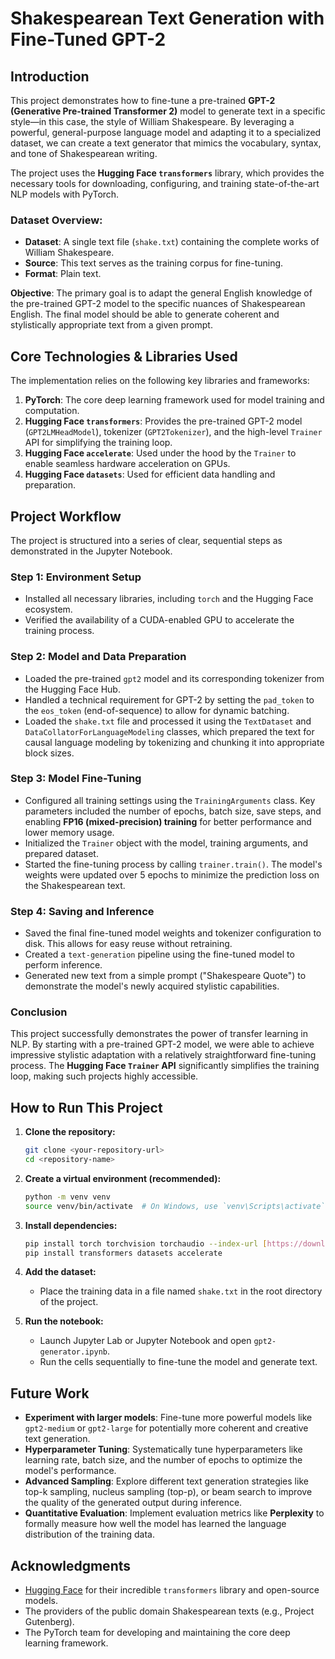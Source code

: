# Shakespearean Text Generation with Fine-Tuned GPT-2

## Introduction
This project demonstrates how to fine-tune a pre-trained **GPT-2 (Generative Pre-trained Transformer 2)** model to generate text in a specific style—in this case, the style of William Shakespeare. By leveraging a powerful, general-purpose language model and adapting it to a specialized dataset, we can create a text generator that mimics the vocabulary, syntax, and tone of Shakespearean writing.

The project uses the **Hugging Face `transformers`** library, which provides the necessary tools for downloading, configuring, and training state-of-the-art NLP models with PyTorch.

### Dataset Overview:
- **Dataset**: A single text file (`shake.txt`) containing the complete works of William Shakespeare.
- **Source**: This text serves as the training corpus for fine-tuning.
- **Format**: Plain text.

**Objective**:
The primary goal is to adapt the general English knowledge of the pre-trained GPT-2 model to the specific nuances of Shakespearean English. The final model should be able to generate coherent and stylistically appropriate text from a given prompt.

## Core Technologies & Libraries Used
The implementation relies on the following key libraries and frameworks:

1.  **PyTorch**: The core deep learning framework used for model training and computation.
2.  **Hugging Face `transformers`**: Provides the pre-trained GPT-2 model (`GPT2LMHeadModel`), tokenizer (`GPT2Tokenizer`), and the high-level `Trainer` API for simplifying the training loop.
3.  **Hugging Face `accelerate`**: Used under the hood by the `Trainer` to enable seamless hardware acceleration on GPUs.
4.  **Hugging Face `datasets`**: Used for efficient data handling and preparation.

## Project Workflow
The project is structured into a series of clear, sequential steps as demonstrated in the Jupyter Notebook.

### Step 1: Environment Setup
- Installed all necessary libraries, including `torch` and the Hugging Face ecosystem.
- Verified the availability of a CUDA-enabled GPU to accelerate the training process.

### Step 2: Model and Data Preparation
- Loaded the pre-trained `gpt2` model and its corresponding tokenizer from the Hugging Face Hub.
- Handled a technical requirement for GPT-2 by setting the `pad_token` to the `eos_token` (end-of-sequence) to allow for dynamic batching.
- Loaded the `shake.txt` file and processed it using the `TextDataset` and `DataCollatorForLanguageModeling` classes, which prepared the text for causal language modeling by tokenizing and chunking it into appropriate block sizes.

### Step 3: Model Fine-Tuning
- Configured all training settings using the `TrainingArguments` class. Key parameters included the number of epochs, batch size, save steps, and enabling **FP16 (mixed-precision) training** for better performance and lower memory usage.
- Initialized the `Trainer` object with the model, training arguments, and prepared dataset.
- Started the fine-tuning process by calling `trainer.train()`. The model's weights were updated over 5 epochs to minimize the prediction loss on the Shakespearean text.

### Step 4: Saving and Inference
- Saved the final fine-tuned model weights and tokenizer configuration to disk. This allows for easy reuse without retraining.
- Created a `text-generation` pipeline using the fine-tuned model to perform inference.
- Generated new text from a simple prompt ("Shakespeare Quote") to demonstrate the model's newly acquired stylistic capabilities.

### Conclusion
This project successfully demonstrates the power of transfer learning in NLP. By starting with a pre-trained GPT-2 model, we were able to achieve impressive stylistic adaptation with a relatively straightforward fine-tuning process. The **Hugging Face `Trainer` API** significantly simplifies the training loop, making such projects highly accessible.

## How to Run This Project
1.  **Clone the repository:**
    ```bash
    git clone <your-repository-url>
    cd <repository-name>
    ```
2.  **Create a virtual environment (recommended):**
    ```bash
    python -m venv venv
    source venv/bin/activate  # On Windows, use `venv\Scripts\activate`
    ```
3.  **Install dependencies:**
    ```bash
    pip install torch torchvision torchaudio --index-url [https://download.pytorch.org/whl/cu121](https://download.pytorch.org/whl/cu121)
    pip install transformers datasets accelerate
    ```
4.  **Add the dataset:**
    - Place the training data in a file named `shake.txt` in the root directory of the project.

5.  **Run the notebook:**
    - Launch Jupyter Lab or Jupyter Notebook and open `gpt2-generator.ipynb`.
    - Run the cells sequentially to fine-tune the model and generate text.

## Future Work
- **Experiment with larger models**: Fine-tune more powerful models like `gpt2-medium` or `gpt2-large` for potentially more coherent and creative text generation.
- **Hyperparameter Tuning**: Systematically tune hyperparameters like learning rate, batch size, and the number of epochs to optimize the model's performance.
- **Advanced Sampling**: Explore different text generation strategies like top-k sampling, nucleus sampling (top-p), or beam search to improve the quality of the generated output during inference.
- **Quantitative Evaluation**: Implement evaluation metrics like **Perplexity** to formally measure how well the model has learned the language distribution of the training data.

## Acknowledgments
- [Hugging Face](https://huggingface.co/) for their incredible `transformers` library and open-source models.
- The providers of the public domain Shakespearean texts (e.g., Project Gutenberg).
- The PyTorch team for developing and maintaining the core deep learning framework.